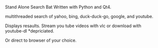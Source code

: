 Stand Alone Search Bat Written with Python and Qt4.

multithreaded search of yahoo, bing, duck-duck-go, google, and youtube.

Displays resaults.  Stream you tube videos with vlc or download with  youtube-dl *depriciated.

Or direct to browser of your choice.

